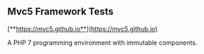 ## Mvc5 Framework Tests
[**https://mvc5.github.io**](https://mvc5.github.io)

A PHP 7 programming environment with immutable components.  
